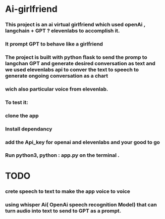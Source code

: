 # Ai-girlfriend
###  This project is an ai virtual girlfriend  which used openAi ,  langchain + GPT ? elevenlabs to accomplish it.
### It prompt GPT to behave like a girlfriend
### The project is built with python  flask to send the promp to langchan GPT and generate desired conversation as text and we used elevenlabs api to conver the text to speech  to generate  ongoing conversation as a chart
###  wich also particular voice  from  elevenlab.
###  To test it:
### clone the app
###  Install dependancy
###  add the Api_key for openai and elevenlabs and your good to go
###  Run python3, python : app.py on the terminal .
# TODO
### crete speech to text  to make the app voice to voice
### using whisper Ai( OpenAi speech recognition Model) that  can turn  audio into text  to send to GPT as a prompt.
